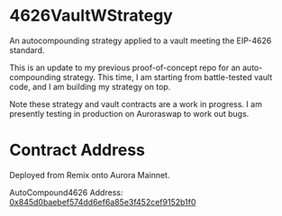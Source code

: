 # 4626VaultWStrategy

An autocompounding strategy applied to a vault meeting the EIP-4626 standard.

This is an update to my previous proof-of-concept repo for an auto-compounding strategy. This time, I am starting from
battle-tested vault code, and I am building my strategy on top. 

Note these strategy and vault contracts are a work in progress. I am presently testing in production on Auroraswap to work out bugs.

# Contract Address

Deployed from Remix onto Aurora Mainnet.

AutoCompound4626 Address: [0x845d0baebef574dd6ef6a85e3f452cef9152b1f0](https://aurorascan.dev/address/0x845d0baebef574dd6ef6a85e3f452cef9152b1f0)
